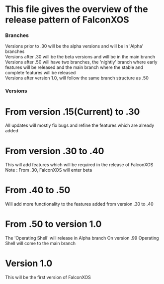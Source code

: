 # This file gives the overview of the release pattern of FalconXOS

### Branches
Versions prior to .30 will be the alpha versions and will be in 'Alpha' branches
<br>
Versions after .30 will be the beta versions and will be in the main branch
<br>
Versions after .50 will have two branches, the 'nightly' branch where early features will be released and the main branch where the stable and complete features will be released
<br>
Versions after version 1.0, will follow the same branch structure as .50
<br>

### Versions

# From version .15(Current) to .30
All updates will mostly fix bugs and refine the features which are already added

# From version .30 to .40
This will add features which will be required in the release of FalconXOS
Note : From .30, FalconXOS will enter beta

# From .40 to .50
Will add more functionality to the features added from version .30 to .40

# From .50 to version 1.0
The 'Operating Shell' will release in Alpha branch
On version .99 Operating Shell will come to the main branch

# Version 1.0
This will be the first version of FalconXOS
